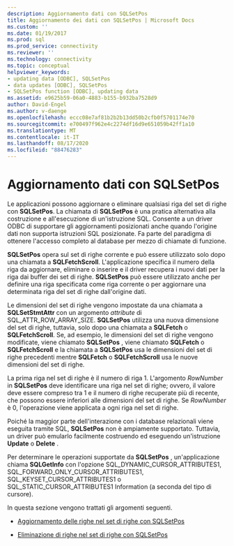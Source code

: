 ```yaml
---
description: Aggiornamento dati con SQLSetPos
title: Aggiornamento dei dati con SQLSetPos | Microsoft Docs
ms.custom: ''
ms.date: 01/19/2017
ms.prod: sql
ms.prod_service: connectivity
ms.reviewer: ''
ms.technology: connectivity
ms.topic: conceptual
helpviewer_keywords:
- updating data [ODBC], SQLSetPos
- data updates [ODBC], SQLSetPos
- SQLSetPos function [ODBC], updating data
ms.assetid: e9625b59-06a0-4883-b155-b932ba7528d9
author: David-Engel
ms.author: v-daenge
ms.openlocfilehash: eccc08e7af81b2b2b13dd50b2cfb0f5701174e70
ms.sourcegitcommit: e700497f962e4c2274df16d9e651059b42ff1a10
ms.translationtype: MT
ms.contentlocale: it-IT
ms.lasthandoff: 08/17/2020
ms.locfileid: "88476283"
---
```

# <a name="updating-data-with-sqlsetpos"></a>Aggiornamento dati con SQLSetPos
Le applicazioni possono aggiornare o eliminare qualsiasi riga del set di righe con **SQLSetPos**. La chiamata di **SQLSetPos** è una pratica alternativa alla costruzione e all'esecuzione di un'istruzione SQL. Consente a un driver ODBC di supportare gli aggiornamenti posizionati anche quando l'origine dati non supporta istruzioni SQL posizionate. Fa parte del paradigma di ottenere l'accesso completo al database per mezzo di chiamate di funzione.  
  
 **SQLSetPos** opera sul set di righe corrente e può essere utilizzato solo dopo una chiamata a **SQLFetchScroll**. L'applicazione specifica il numero della riga da aggiornare, eliminare o inserire e il driver recupera i nuovi dati per la riga dai buffer dei set di righe. **SQLSetPos** può essere utilizzato anche per definire una riga specificata come riga corrente o per aggiornare una determinata riga del set di righe dall'origine dati.  
  
 Le dimensioni del set di righe vengono impostate da una chiamata a **SQLSetStmtAttr** con un argomento *attribute* di SQL_ATTR_ROW_ARRAY_SIZE. **SQLSetPos** utilizza una nuova dimensione del set di righe, tuttavia, solo dopo una chiamata a **SQLFetch** o **SQLFetchScroll**. Se, ad esempio, le dimensioni del set di righe vengono modificate, viene chiamato **SQLSetPos** , viene chiamato **SQLFetch** o **SQLFetchScroll** e la chiamata a **SQLSetPos** usa le dimensioni del set di righe precedenti mentre **SQLFetch** o **SQLFetchScroll** usa le nuove dimensioni del set di righe.  
  
 La prima riga nel set di righe è il numero di riga 1. L'argomento *RowNumber* in **SQLSetPos** deve identificare una riga nel set di righe; ovvero, il valore deve essere compreso tra 1 e il numero di righe recuperate più di recente, che possono essere inferiori alle dimensioni del set di righe. Se *RowNumber* è 0, l'operazione viene applicata a ogni riga nel set di righe.  
  
 Poiché la maggior parte dell'interazione con i database relazionali viene eseguita tramite SQL, **SQLSetPos** non è ampiamente supportato. Tuttavia, un driver può emularlo facilmente costruendo ed eseguendo un'istruzione **Update** o **Delete** .  
  
 Per determinare le operazioni supportate da **SQLSetPos** , un'applicazione chiama **SQLGetInfo** con l'opzione SQL_DYNAMIC_CURSOR_ATTRIBUTES1, SQL_FORWARD_ONLY_CURSOR_ATTRIBUTES1, SQL_KEYSET_CURSOR_ATTRIBUTES1 o SQL_STATIC_CURSOR_ATTRIBUTES1 Information (a seconda del tipo di cursore).  
  
 In questa sezione vengono trattati gli argomenti seguenti.  
  
-   [Aggiornamento delle righe nel set di righe con SQLSetPos](../../../odbc/reference/develop-app/updating-rows-in-the-rowset-with-sqlsetpos.md)  
  
-   [Eliminazione di righe nel set di righe con SQLSetPos](../../../odbc/reference/develop-app/deleting-rows-in-the-rowset-with-sqlsetpos.md)
